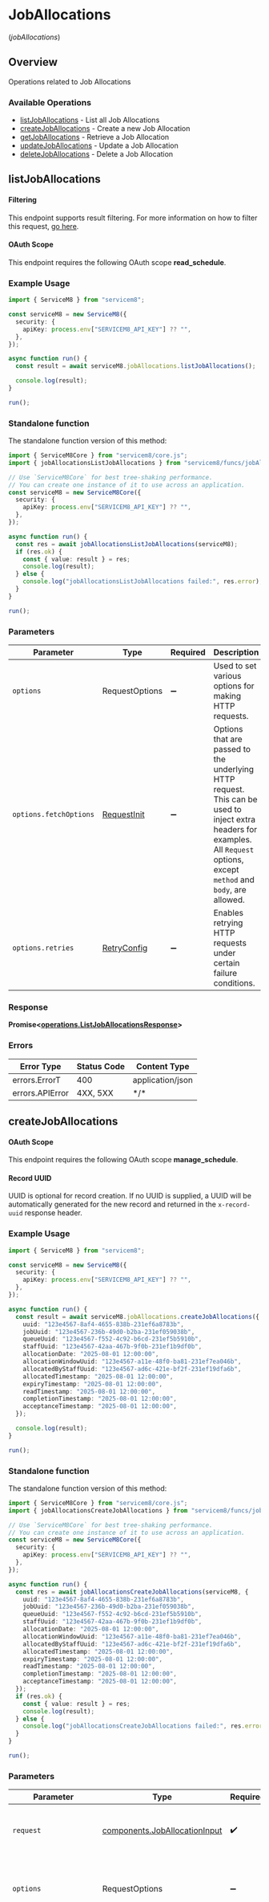 # JobAllocations
(*jobAllocations*)

## Overview

Operations related to Job Allocations

### Available Operations

* [listJobAllocations](#listjoballocations) - List all Job Allocations
* [createJobAllocations](#createjoballocations) - Create a new Job Allocation
* [getJobAllocations](#getjoballocations) - Retrieve a Job Allocation
* [updateJobAllocations](#updatejoballocations) - Update a Job Allocation
* [deleteJobAllocations](#deletejoballocations) - Delete a Job Allocation

## listJobAllocations


			
#### Filtering
This endpoint supports result filtering. For more information on how to filter this request, [go here](/docs/filtering).
			
			
#### OAuth Scope
This endpoint requires the following OAuth scope **read_schedule**.

			

### Example Usage

<!-- UsageSnippet language="typescript" operationID="listJobAllocations" method="get" path="/joballocation.json" -->
```typescript
import { ServiceM8 } from "servicem8";

const serviceM8 = new ServiceM8({
  security: {
    apiKey: process.env["SERVICEM8_API_KEY"] ?? "",
  },
});

async function run() {
  const result = await serviceM8.jobAllocations.listJobAllocations();

  console.log(result);
}

run();
```

### Standalone function

The standalone function version of this method:

```typescript
import { ServiceM8Core } from "servicem8/core.js";
import { jobAllocationsListJobAllocations } from "servicem8/funcs/jobAllocationsListJobAllocations.js";

// Use `ServiceM8Core` for best tree-shaking performance.
// You can create one instance of it to use across an application.
const serviceM8 = new ServiceM8Core({
  security: {
    apiKey: process.env["SERVICEM8_API_KEY"] ?? "",
  },
});

async function run() {
  const res = await jobAllocationsListJobAllocations(serviceM8);
  if (res.ok) {
    const { value: result } = res;
    console.log(result);
  } else {
    console.log("jobAllocationsListJobAllocations failed:", res.error);
  }
}

run();
```

### Parameters

| Parameter                                                                                                                                                                      | Type                                                                                                                                                                           | Required                                                                                                                                                                       | Description                                                                                                                                                                    |
| ------------------------------------------------------------------------------------------------------------------------------------------------------------------------------ | ------------------------------------------------------------------------------------------------------------------------------------------------------------------------------ | ------------------------------------------------------------------------------------------------------------------------------------------------------------------------------ | ------------------------------------------------------------------------------------------------------------------------------------------------------------------------------ |
| `options`                                                                                                                                                                      | RequestOptions                                                                                                                                                                 | :heavy_minus_sign:                                                                                                                                                             | Used to set various options for making HTTP requests.                                                                                                                          |
| `options.fetchOptions`                                                                                                                                                         | [RequestInit](https://developer.mozilla.org/en-US/docs/Web/API/Request/Request#options)                                                                                        | :heavy_minus_sign:                                                                                                                                                             | Options that are passed to the underlying HTTP request. This can be used to inject extra headers for examples. All `Request` options, except `method` and `body`, are allowed. |
| `options.retries`                                                                                                                                                              | [RetryConfig](../../lib/utils/retryconfig.md)                                                                                                                                  | :heavy_minus_sign:                                                                                                                                                             | Enables retrying HTTP requests under certain failure conditions.                                                                                                               |

### Response

**Promise\<[operations.ListJobAllocationsResponse](../../models/operations/listjoballocationsresponse.md)\>**

### Errors

| Error Type       | Status Code      | Content Type     |
| ---------------- | ---------------- | ---------------- |
| errors.ErrorT    | 400              | application/json |
| errors.APIError  | 4XX, 5XX         | \*/\*            |

## createJobAllocations


			
#### OAuth Scope
This endpoint requires the following OAuth scope **manage_schedule**.

			
			
#### Record UUID
UUID is optional for record creation. If no UUID is supplied, a UUID will be automatically generated for the new record and returned in the `x-record-uuid` response header.

			

### Example Usage

<!-- UsageSnippet language="typescript" operationID="createJobAllocations" method="post" path="/joballocation.json" -->
```typescript
import { ServiceM8 } from "servicem8";

const serviceM8 = new ServiceM8({
  security: {
    apiKey: process.env["SERVICEM8_API_KEY"] ?? "",
  },
});

async function run() {
  const result = await serviceM8.jobAllocations.createJobAllocations({
    uuid: "123e4567-8af4-4655-838b-231ef6a8783b",
    jobUuid: "123e4567-236b-49d0-b2ba-231ef059038b",
    queueUuid: "123e4567-f552-4c92-b6cd-231ef5b5910b",
    staffUuid: "123e4567-42aa-467b-9f0b-231ef1b9df0b",
    allocationDate: "2025-08-01 12:00:00",
    allocationWindowUuid: "123e4567-a11e-48f0-ba81-231ef7ea046b",
    allocatedByStaffUuid: "123e4567-ad6c-421e-bf2f-231ef19dfa6b",
    allocatedTimestamp: "2025-08-01 12:00:00",
    expiryTimestamp: "2025-08-01 12:00:00",
    readTimestamp: "2025-08-01 12:00:00",
    completionTimestamp: "2025-08-01 12:00:00",
    acceptanceTimestamp: "2025-08-01 12:00:00",
  });

  console.log(result);
}

run();
```

### Standalone function

The standalone function version of this method:

```typescript
import { ServiceM8Core } from "servicem8/core.js";
import { jobAllocationsCreateJobAllocations } from "servicem8/funcs/jobAllocationsCreateJobAllocations.js";

// Use `ServiceM8Core` for best tree-shaking performance.
// You can create one instance of it to use across an application.
const serviceM8 = new ServiceM8Core({
  security: {
    apiKey: process.env["SERVICEM8_API_KEY"] ?? "",
  },
});

async function run() {
  const res = await jobAllocationsCreateJobAllocations(serviceM8, {
    uuid: "123e4567-8af4-4655-838b-231ef6a8783b",
    jobUuid: "123e4567-236b-49d0-b2ba-231ef059038b",
    queueUuid: "123e4567-f552-4c92-b6cd-231ef5b5910b",
    staffUuid: "123e4567-42aa-467b-9f0b-231ef1b9df0b",
    allocationDate: "2025-08-01 12:00:00",
    allocationWindowUuid: "123e4567-a11e-48f0-ba81-231ef7ea046b",
    allocatedByStaffUuid: "123e4567-ad6c-421e-bf2f-231ef19dfa6b",
    allocatedTimestamp: "2025-08-01 12:00:00",
    expiryTimestamp: "2025-08-01 12:00:00",
    readTimestamp: "2025-08-01 12:00:00",
    completionTimestamp: "2025-08-01 12:00:00",
    acceptanceTimestamp: "2025-08-01 12:00:00",
  });
  if (res.ok) {
    const { value: result } = res;
    console.log(result);
  } else {
    console.log("jobAllocationsCreateJobAllocations failed:", res.error);
  }
}

run();
```

### Parameters

| Parameter                                                                                                                                                                      | Type                                                                                                                                                                           | Required                                                                                                                                                                       | Description                                                                                                                                                                    |
| ------------------------------------------------------------------------------------------------------------------------------------------------------------------------------ | ------------------------------------------------------------------------------------------------------------------------------------------------------------------------------ | ------------------------------------------------------------------------------------------------------------------------------------------------------------------------------ | ------------------------------------------------------------------------------------------------------------------------------------------------------------------------------ |
| `request`                                                                                                                                                                      | [components.JobAllocationInput](../../models/components/joballocationinput.md)                                                                                                 | :heavy_check_mark:                                                                                                                                                             | The request object to use for the request.                                                                                                                                     |
| `options`                                                                                                                                                                      | RequestOptions                                                                                                                                                                 | :heavy_minus_sign:                                                                                                                                                             | Used to set various options for making HTTP requests.                                                                                                                          |
| `options.fetchOptions`                                                                                                                                                         | [RequestInit](https://developer.mozilla.org/en-US/docs/Web/API/Request/Request#options)                                                                                        | :heavy_minus_sign:                                                                                                                                                             | Options that are passed to the underlying HTTP request. This can be used to inject extra headers for examples. All `Request` options, except `method` and `body`, are allowed. |
| `options.retries`                                                                                                                                                              | [RetryConfig](../../lib/utils/retryconfig.md)                                                                                                                                  | :heavy_minus_sign:                                                                                                                                                             | Enables retrying HTTP requests under certain failure conditions.                                                                                                               |

### Response

**Promise\<[operations.CreateJobAllocationsResponse](../../models/operations/createjoballocationsresponse.md)\>**

### Errors

| Error Type       | Status Code      | Content Type     |
| ---------------- | ---------------- | ---------------- |
| errors.ErrorT    | 400              | application/json |
| errors.APIError  | 4XX, 5XX         | \*/\*            |

## getJobAllocations


			
#### OAuth Scope
This endpoint requires the following OAuth scope **read_schedule**.

			

### Example Usage

<!-- UsageSnippet language="typescript" operationID="getJobAllocations" method="get" path="/joballocation/{uuid}.json" -->
```typescript
import { ServiceM8 } from "servicem8";

const serviceM8 = new ServiceM8({
  security: {
    apiKey: process.env["SERVICEM8_API_KEY"] ?? "",
  },
});

async function run() {
  const result = await serviceM8.jobAllocations.getJobAllocations({
    uuid: "8def42b6-b874-4e43-b905-2857edb00c09",
  });

  console.log(result);
}

run();
```

### Standalone function

The standalone function version of this method:

```typescript
import { ServiceM8Core } from "servicem8/core.js";
import { jobAllocationsGetJobAllocations } from "servicem8/funcs/jobAllocationsGetJobAllocations.js";

// Use `ServiceM8Core` for best tree-shaking performance.
// You can create one instance of it to use across an application.
const serviceM8 = new ServiceM8Core({
  security: {
    apiKey: process.env["SERVICEM8_API_KEY"] ?? "",
  },
});

async function run() {
  const res = await jobAllocationsGetJobAllocations(serviceM8, {
    uuid: "8def42b6-b874-4e43-b905-2857edb00c09",
  });
  if (res.ok) {
    const { value: result } = res;
    console.log(result);
  } else {
    console.log("jobAllocationsGetJobAllocations failed:", res.error);
  }
}

run();
```

### Parameters

| Parameter                                                                                                                                                                      | Type                                                                                                                                                                           | Required                                                                                                                                                                       | Description                                                                                                                                                                    |
| ------------------------------------------------------------------------------------------------------------------------------------------------------------------------------ | ------------------------------------------------------------------------------------------------------------------------------------------------------------------------------ | ------------------------------------------------------------------------------------------------------------------------------------------------------------------------------ | ------------------------------------------------------------------------------------------------------------------------------------------------------------------------------ |
| `request`                                                                                                                                                                      | [operations.GetJobAllocationsRequest](../../models/operations/getjoballocationsrequest.md)                                                                                     | :heavy_check_mark:                                                                                                                                                             | The request object to use for the request.                                                                                                                                     |
| `options`                                                                                                                                                                      | RequestOptions                                                                                                                                                                 | :heavy_minus_sign:                                                                                                                                                             | Used to set various options for making HTTP requests.                                                                                                                          |
| `options.fetchOptions`                                                                                                                                                         | [RequestInit](https://developer.mozilla.org/en-US/docs/Web/API/Request/Request#options)                                                                                        | :heavy_minus_sign:                                                                                                                                                             | Options that are passed to the underlying HTTP request. This can be used to inject extra headers for examples. All `Request` options, except `method` and `body`, are allowed. |
| `options.retries`                                                                                                                                                              | [RetryConfig](../../lib/utils/retryconfig.md)                                                                                                                                  | :heavy_minus_sign:                                                                                                                                                             | Enables retrying HTTP requests under certain failure conditions.                                                                                                               |

### Response

**Promise\<[operations.GetJobAllocationsResponse](../../models/operations/getjoballocationsresponse.md)\>**

### Errors

| Error Type       | Status Code      | Content Type     |
| ---------------- | ---------------- | ---------------- |
| errors.ErrorT    | 400              | application/json |
| errors.APIError  | 4XX, 5XX         | \*/\*            |

## updateJobAllocations


			
#### OAuth Scope
This endpoint requires the following OAuth scope **manage_schedule**.

			

### Example Usage

<!-- UsageSnippet language="typescript" operationID="updateJobAllocations" method="post" path="/joballocation/{uuid}.json" -->
```typescript
import { ServiceM8 } from "servicem8";

const serviceM8 = new ServiceM8({
  security: {
    apiKey: process.env["SERVICEM8_API_KEY"] ?? "",
  },
});

async function run() {
  const result = await serviceM8.jobAllocations.updateJobAllocations({
    uuid: "583058ca-b387-4a2b-86cf-ca46e5b89aba",
    jobAllocation: {
      uuid: "123e4567-8af4-4655-838b-231ef6a8783b",
      jobUuid: "123e4567-236b-49d0-b2ba-231ef059038b",
      queueUuid: "123e4567-f552-4c92-b6cd-231ef5b5910b",
      staffUuid: "123e4567-42aa-467b-9f0b-231ef1b9df0b",
      allocationDate: "2025-08-01 12:00:00",
      allocationWindowUuid: "123e4567-a11e-48f0-ba81-231ef7ea046b",
      allocatedByStaffUuid: "123e4567-ad6c-421e-bf2f-231ef19dfa6b",
      allocatedTimestamp: "2025-08-01 12:00:00",
      expiryTimestamp: "2025-08-01 12:00:00",
      readTimestamp: "2025-08-01 12:00:00",
      completionTimestamp: "2025-08-01 12:00:00",
      acceptanceTimestamp: "2025-08-01 12:00:00",
    },
  });

  console.log(result);
}

run();
```

### Standalone function

The standalone function version of this method:

```typescript
import { ServiceM8Core } from "servicem8/core.js";
import { jobAllocationsUpdateJobAllocations } from "servicem8/funcs/jobAllocationsUpdateJobAllocations.js";

// Use `ServiceM8Core` for best tree-shaking performance.
// You can create one instance of it to use across an application.
const serviceM8 = new ServiceM8Core({
  security: {
    apiKey: process.env["SERVICEM8_API_KEY"] ?? "",
  },
});

async function run() {
  const res = await jobAllocationsUpdateJobAllocations(serviceM8, {
    uuid: "583058ca-b387-4a2b-86cf-ca46e5b89aba",
    jobAllocation: {
      uuid: "123e4567-8af4-4655-838b-231ef6a8783b",
      jobUuid: "123e4567-236b-49d0-b2ba-231ef059038b",
      queueUuid: "123e4567-f552-4c92-b6cd-231ef5b5910b",
      staffUuid: "123e4567-42aa-467b-9f0b-231ef1b9df0b",
      allocationDate: "2025-08-01 12:00:00",
      allocationWindowUuid: "123e4567-a11e-48f0-ba81-231ef7ea046b",
      allocatedByStaffUuid: "123e4567-ad6c-421e-bf2f-231ef19dfa6b",
      allocatedTimestamp: "2025-08-01 12:00:00",
      expiryTimestamp: "2025-08-01 12:00:00",
      readTimestamp: "2025-08-01 12:00:00",
      completionTimestamp: "2025-08-01 12:00:00",
      acceptanceTimestamp: "2025-08-01 12:00:00",
    },
  });
  if (res.ok) {
    const { value: result } = res;
    console.log(result);
  } else {
    console.log("jobAllocationsUpdateJobAllocations failed:", res.error);
  }
}

run();
```

### Parameters

| Parameter                                                                                                                                                                      | Type                                                                                                                                                                           | Required                                                                                                                                                                       | Description                                                                                                                                                                    |
| ------------------------------------------------------------------------------------------------------------------------------------------------------------------------------ | ------------------------------------------------------------------------------------------------------------------------------------------------------------------------------ | ------------------------------------------------------------------------------------------------------------------------------------------------------------------------------ | ------------------------------------------------------------------------------------------------------------------------------------------------------------------------------ |
| `request`                                                                                                                                                                      | [operations.UpdateJobAllocationsRequest](../../models/operations/updatejoballocationsrequest.md)                                                                               | :heavy_check_mark:                                                                                                                                                             | The request object to use for the request.                                                                                                                                     |
| `options`                                                                                                                                                                      | RequestOptions                                                                                                                                                                 | :heavy_minus_sign:                                                                                                                                                             | Used to set various options for making HTTP requests.                                                                                                                          |
| `options.fetchOptions`                                                                                                                                                         | [RequestInit](https://developer.mozilla.org/en-US/docs/Web/API/Request/Request#options)                                                                                        | :heavy_minus_sign:                                                                                                                                                             | Options that are passed to the underlying HTTP request. This can be used to inject extra headers for examples. All `Request` options, except `method` and `body`, are allowed. |
| `options.retries`                                                                                                                                                              | [RetryConfig](../../lib/utils/retryconfig.md)                                                                                                                                  | :heavy_minus_sign:                                                                                                                                                             | Enables retrying HTTP requests under certain failure conditions.                                                                                                               |

### Response

**Promise\<[operations.UpdateJobAllocationsResponse](../../models/operations/updatejoballocationsresponse.md)\>**

### Errors

| Error Type       | Status Code      | Content Type     |
| ---------------- | ---------------- | ---------------- |
| errors.ErrorT    | 400              | application/json |
| errors.APIError  | 4XX, 5XX         | \*/\*            |

## deleteJobAllocations


			
In ServiceM8, deleting a record sets its `active` field to `0`. Inactive records are still accessible on the API, but are hidden in the UI. Inactive records can be restored by setting their `active` field to `1`.

			
			
#### OAuth Scope
This endpoint requires the following OAuth scope **manage_schedule**.

			

### Example Usage

<!-- UsageSnippet language="typescript" operationID="deleteJobAllocations" method="delete" path="/joballocation/{uuid}.json" -->
```typescript
import { ServiceM8 } from "servicem8";

const serviceM8 = new ServiceM8({
  security: {
    apiKey: process.env["SERVICEM8_API_KEY"] ?? "",
  },
});

async function run() {
  const result = await serviceM8.jobAllocations.deleteJobAllocations({
    uuid: "daea5bca-3a80-47f9-b686-af92248ae7fa",
  });

  console.log(result);
}

run();
```

### Standalone function

The standalone function version of this method:

```typescript
import { ServiceM8Core } from "servicem8/core.js";
import { jobAllocationsDeleteJobAllocations } from "servicem8/funcs/jobAllocationsDeleteJobAllocations.js";

// Use `ServiceM8Core` for best tree-shaking performance.
// You can create one instance of it to use across an application.
const serviceM8 = new ServiceM8Core({
  security: {
    apiKey: process.env["SERVICEM8_API_KEY"] ?? "",
  },
});

async function run() {
  const res = await jobAllocationsDeleteJobAllocations(serviceM8, {
    uuid: "daea5bca-3a80-47f9-b686-af92248ae7fa",
  });
  if (res.ok) {
    const { value: result } = res;
    console.log(result);
  } else {
    console.log("jobAllocationsDeleteJobAllocations failed:", res.error);
  }
}

run();
```

### Parameters

| Parameter                                                                                                                                                                      | Type                                                                                                                                                                           | Required                                                                                                                                                                       | Description                                                                                                                                                                    |
| ------------------------------------------------------------------------------------------------------------------------------------------------------------------------------ | ------------------------------------------------------------------------------------------------------------------------------------------------------------------------------ | ------------------------------------------------------------------------------------------------------------------------------------------------------------------------------ | ------------------------------------------------------------------------------------------------------------------------------------------------------------------------------ |
| `request`                                                                                                                                                                      | [operations.DeleteJobAllocationsRequest](../../models/operations/deletejoballocationsrequest.md)                                                                               | :heavy_check_mark:                                                                                                                                                             | The request object to use for the request.                                                                                                                                     |
| `options`                                                                                                                                                                      | RequestOptions                                                                                                                                                                 | :heavy_minus_sign:                                                                                                                                                             | Used to set various options for making HTTP requests.                                                                                                                          |
| `options.fetchOptions`                                                                                                                                                         | [RequestInit](https://developer.mozilla.org/en-US/docs/Web/API/Request/Request#options)                                                                                        | :heavy_minus_sign:                                                                                                                                                             | Options that are passed to the underlying HTTP request. This can be used to inject extra headers for examples. All `Request` options, except `method` and `body`, are allowed. |
| `options.retries`                                                                                                                                                              | [RetryConfig](../../lib/utils/retryconfig.md)                                                                                                                                  | :heavy_minus_sign:                                                                                                                                                             | Enables retrying HTTP requests under certain failure conditions.                                                                                                               |

### Response

**Promise\<[operations.DeleteJobAllocationsResponse](../../models/operations/deletejoballocationsresponse.md)\>**

### Errors

| Error Type       | Status Code      | Content Type     |
| ---------------- | ---------------- | ---------------- |
| errors.ErrorT    | 400              | application/json |
| errors.APIError  | 4XX, 5XX         | \*/\*            |